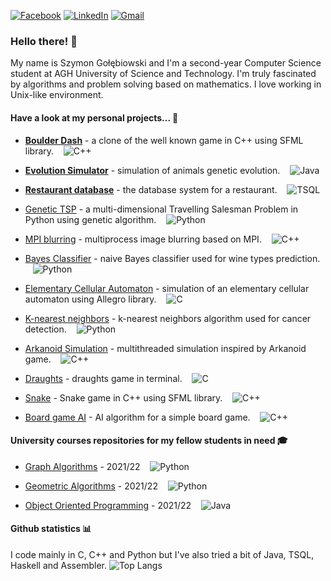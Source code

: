 [![Facebook](https://img.shields.io/badge/Facebook-%231877F2.svg?style=for-the-badge&logo=Facebook&logoColor=white)](https://www.facebook.com/profile.php?id=100005805667082)
[![LinkedIn](https://img.shields.io/badge/linkedin-%230077B5.svg?style=for-the-badge&logo=linkedin&logoColor=white)](https://www.linkedin.com/in/szymon-go%C5%82%C4%99biowski-030115204/)
[![Gmail](https://img.shields.io/badge/szymon13gol@gmail.com-D14836?style=for-the-badge&logo=gmail&logoColor=white)](mailto:szymon13gol@gmail.com?subject=&cc=&bcc=&body=)


### Hello there! :beer:
My name is Szymon Gołębiowski and I'm a second-year Computer Science student at AGH University of Science and Technology. I'm truly fascinated by algorithms and problem solving based on mathematics. I love working in Unix-like environment.

#### Have a look at my personal projects... :green_book:
* [**Boulder Dash**](https://github.com/sgol13/boulder-dash.git) - a clone of the well known game in C++ using SFML library. &nbsp;&nbsp; ![C++](https://img.shields.io/badge/-C++-f34b7d)

* [**Evolution Simulator**](https://github.com/sgol13/evolution-simulator) - simulation of animals genetic evolution. &nbsp;&nbsp; ![Java](https://img.shields.io/badge/-Java-b07219)

* [**Restaurant database**](https://github.com/sgol13/restaurant-database) - the database system for a restaurant. &nbsp;&nbsp; ![TSQL](https://img.shields.io/badge/-TSQL-e38c00)

* [Genetic TSP](https://github.com/sgol13/genetic-tsp) - a multi-dimensional Travelling Salesman Problem in Python using genetic algorithm. &nbsp;&nbsp; ![Python](https://img.shields.io/badge/-Python-3572A5)

* [MPI blurring](https://github.com/sgol13/mpi-blurring) - multiprocess image blurring based on MPI. &nbsp;&nbsp; ![C++](https://img.shields.io/badge/-C++-f34b7d)

* [Bayes Classifier](https://github.com/sgol13/bayes-classifier) - naive Bayes classifier used for wine types prediction. &nbsp;&nbsp; ![Python](https://img.shields.io/badge/-Python-3572A5)

* [Elementary Cellular Automaton](https://github.com/sgol13/elementary-cellular-automaton) - simulation of an elementary cellular automaton using Allegro library. &nbsp;&nbsp; ![C](https://img.shields.io/badge/-C-555555)

* [K-nearest neighbors](https://github.com/sgol13/k-nearest-neighbors) - k-nearest neighbors algorithm used for cancer detection. &nbsp;&nbsp; ![Python](https://img.shields.io/badge/-Python-3572A5)

* [Arkanoid Simulation](https://github.com/sgol13/arkanoid-simulation) - multithreaded simulation inspired by Arkanoid game. &nbsp;&nbsp; ![C++](https://img.shields.io/badge/-C++-f34b7d)

* [Draughts](https://github.com/sgol13/c-draughts) - draughts game in terminal. &nbsp;&nbsp; ![C](https://img.shields.io/badge/-C-555555)

* [Snake](https://github.com/sgol13/snake-game) - Snake game in C++ using SFML library. &nbsp;&nbsp; ![C++](https://img.shields.io/badge/-C++-f34b7d)

* [Board game AI](https://github.com/sgol13/board-game-ai/blob/main/README.md) - AI algorithm for a simple board game. &nbsp;&nbsp; ![C++](https://img.shields.io/badge/-C++-f34b7d)

#### University courses repositories for my fellow students in need :mortar_board:
* [Graph Algorithms](https://github.com/sgol13/agh-graph-algorithms) - 2021/22 &nbsp;&nbsp; ![Python](https://img.shields.io/badge/-Python-3572A5)

* [Geometric Algorithms](https://github.com/sgol13/agh-geometric-algorithms) - 2021/22 &nbsp;&nbsp; ![Python](https://img.shields.io/badge/-Python-3572A5)

* [Object Oriented Programming](https://github.com/sgol13/agh-object-oriented-programming) - 2021/22 &nbsp;&nbsp; ![Java](https://img.shields.io/badge/-Java-b07219)

#### Github statistics :bar_chart:
I code mainly in C, C++ and Python but I've also tried a bit of Java, TSQL, Haskell and Assembler.
![Top Langs](https://github-readme-stats.vercel.app/api/top-langs/?username=sgol13&custom_title=Statistics&langs_count=10&card_width=400&hide_title=true)

